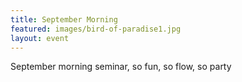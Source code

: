 ```yaml
---
title: September Morning
featured: images/bird-of-paradise1.jpg
layout: event
---
```


<p>September morning seminar, so fun, so flow, so party</p>